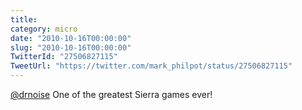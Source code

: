 ```yaml
---
title: 
category: micro
date: "2010-10-16T00:00:00"
slug: "2010-10-16T00:00:00"
TwitterId: "27506827115"
TweetUrl: "https://twitter.com/mark_philpot/status/27506827115"
---
```


[@drnoise](https://twitter.com/drnoise) One of the greatest Sierra games ever!
